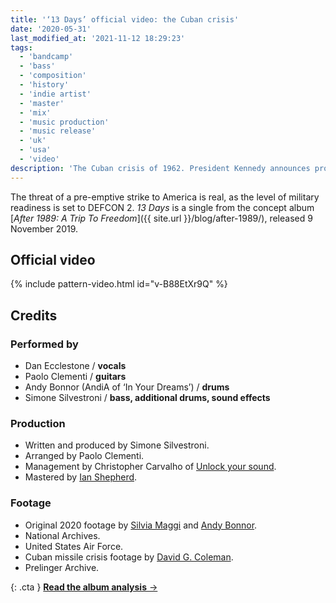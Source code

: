 ```yaml
---
title: '‘13 Days’ official video: the Cuban crisis'
date: '2020-05-31'
last_modified_at: '2021-11-12 18:29:23'
tags:
  - 'bandcamp'
  - 'bass'
  - 'composition'
  - 'history'
  - 'indie artist'
  - 'master'
  - 'mix'
  - 'music production'
  - 'music release'
  - 'uk'
  - 'usa'
  - 'video'
description: 'The Cuban crisis of 1962. President Kennedy announces proof of a build-up of Soviet missiles on the island. The world is one step from nuclear war.'
---
```

The threat of a pre-emptive strike to America is real, as the level of military readiness is set to DEFCON 2. _13 Days_ is a single from the concept album [_After 1989: A Trip To Freedom_]({{ site.url }}/blog/after-1989/), released 9 November 2019.

## Official video

{% include pattern-video.html id="v-B88EtXr9Q" %}

## Credits

### Performed by

- Dan Ecclestone / **vocals**
- Paolo Clementi / **guitars**
- Andy Bonnor (AndiA of ‘In Your Dreams’) / **drums**
- Simone Silvestroni / **bass, additional drums, sound effects**

### Production

- Written and produced by Simone Silvestroni.
- Arranged by Paolo Clementi.
- Management by Christopher Carvalho of [Unlock your sound](https://unlockyoursound.com).
- Mastered by [Ian Shepherd](https://productionadvice.co.uk/about/).

### Footage

- Original 2020 footage by [Silvia Maggi](https://silviamaggidesign.com/) and [Andy Bonnor](https://linktr.ee/Andia).
- National Archives.
- United States Air Force.
- Cuban missile crisis footage by [David G. Coleman](https://historyinpieces.com/).
- Prelinger Archive.

{: .cta }
[**Read the album analysis**&nbsp;&rarr;](/blog/after-1989/)